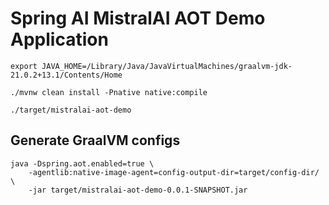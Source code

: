 # Spring AI MistralAI AOT Demo Application

```
export JAVA_HOME=/Library/Java/JavaVirtualMachines/graalvm-jdk-21.0.2+13.1/Contents/Home

./mvnw clean install -Pnative native:compile
```

```
./target/mistralai-aot-demo
```

## Generate GraalVM configs

```
java -Dspring.aot.enabled=true \
    -agentlib:native-image-agent=config-output-dir=target/config-dir/ \
    -jar target/mistralai-aot-demo-0.0.1-SNAPSHOT.jar
```